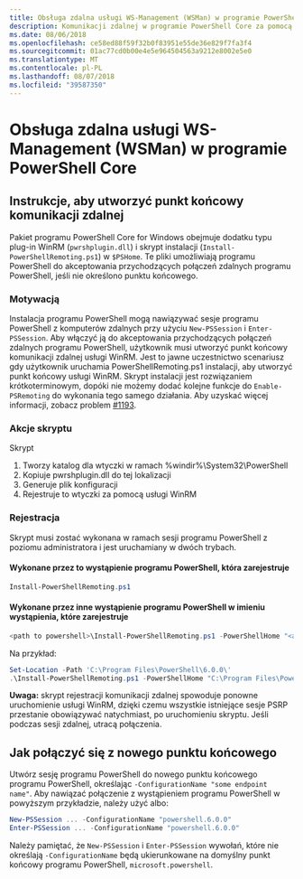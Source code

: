 ```yaml
---
title: Obsługa zdalna usługi WS-Management (WSMan) w programie PowerShell Core
description: Komunikacji zdalnej w programie PowerShell Core za pomocą usługi WS-Management
ms.date: 08/06/2018
ms.openlocfilehash: ce58ed88f59f32b0f83951e55de36e829f7fa3f4
ms.sourcegitcommit: 01ac77cd0b00e4e5e964504563a9212e8002e5e0
ms.translationtype: MT
ms.contentlocale: pl-PL
ms.lasthandoff: 08/07/2018
ms.locfileid: "39587350"
---
```

# <a name="ws-management-wsman-remoting-in-powershell-core"></a>Obsługa zdalna usługi WS-Management (WSMan) w programie PowerShell Core

## <a name="instructions-to-create-a-remoting-endpoint"></a>Instrukcje, aby utworzyć punkt końcowy komunikacji zdalnej

Pakiet programu PowerShell Core for Windows obejmuje dodatku typu plug-in WinRM (`pwrshplugin.dll`) i skrypt instalacji (`Install-PowerShellRemoting.ps1`) w `$PSHome`.
Te pliki umożliwiają programu PowerShell do akceptowania przychodzących połączeń zdalnych programu PowerShell, jeśli nie określono punktu końcowego.

### <a name="motivation"></a>Motywacją

Instalacja programu PowerShell mogą nawiązywać sesje programu PowerShell z komputerów zdalnych przy użyciu `New-PSSession` i `Enter-PSSession`.
Aby włączyć ją do akceptowania przychodzących połączeń zdalnych programu PowerShell, użytkownik musi utworzyć punkt końcowy komunikacji zdalnej usługi WinRM.
Jest to jawne uczestnictwo scenariusz gdy użytkownik uruchamia PowerShellRemoting.ps1 instalacji, aby utworzyć punkt końcowy usługi WinRM.
Skrypt instalacji jest rozwiązaniem krótkoterminowym, dopóki nie możemy dodać kolejne funkcje do `Enable-PSRemoting` do wykonania tego samego działania.
Aby uzyskać więcej informacji, zobacz problem [#1193](https://github.com/PowerShell/PowerShell/issues/1193).

### <a name="script-actions"></a>Akcje skryptu

Skrypt

1. Tworzy katalog dla wtyczki w ramach %windir%\System32\PowerShell
1. Kopiuje pwrshplugin.dll do tej lokalizacji
1. Generuje plik konfiguracji
1. Rejestruje to wtyczki za pomocą usługi WinRM

### <a name="registration"></a>Rejestracja

Skrypt musi zostać wykonana w ramach sesji programu PowerShell z poziomu administratora i jest uruchamiany w dwóch trybach.

#### <a name="executed-by-the-instance-of-powershell-that-it-will-register"></a>Wykonane przez to wystąpienie programu PowerShell, która zarejestruje

```powershell
Install-PowerShellRemoting.ps1
```

#### <a name="executed-by-another-instance-of-powershell-on-behalf-of-the-instance-that-it-will-register"></a>Wykonane przez inne wystąpienie programu PowerShell w imieniu wystąpienia, które zarejestruje

```powershell
<path to powershell>\Install-PowerShellRemoting.ps1 -PowerShellHome "<absolute path to the instance's $PSHOME>"
```

Na przykład:

```powershell
Set-Location -Path 'C:\Program Files\PowerShell\6.0.0\'
.\Install-PowerShellRemoting.ps1 -PowerShellHome "C:\Program Files\PowerShell\6.0.0\"
```

**Uwaga:** skrypt rejestracji komunikacji zdalnej spowoduje ponowne uruchomienie usługi WinRM, dzięki czemu wszystkie istniejące sesje PSRP przestanie obowiązywać natychmiast, po uruchomieniu skryptu. Jeśli podczas sesji zdalnej, utracą połączenia.

## <a name="how-to-connect-to-the-new-endpoint"></a>Jak połączyć się z nowego punktu końcowego

Utwórz sesję programu PowerShell do nowego punktu końcowego programu PowerShell, określając `-ConfigurationName "some endpoint name"`. Aby nawiązać połączenie z wystąpieniem programu PowerShell w powyższym przykładzie, należy użyć albo:

```powershell
New-PSSession ... -ConfigurationName "powershell.6.0.0"
Enter-PSSession ... -ConfigurationName "powershell.6.0.0"
```

Należy pamiętać, że `New-PSSession` i `Enter-PSSession` wywołań, które nie określają `-ConfigurationName` będą ukierunkowane na domyślny punkt końcowy programu PowerShell, `microsoft.powershell`.